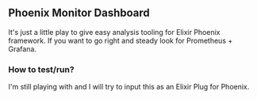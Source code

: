 ## Phoenix Monitor Dashboard

It's just a little play to give easy analysis tooling for Elixir Phoenix
framework. If you want to go right and steady look for Prometheus + Grafana.

### How to test/run?

I'm still playing with and I will try to input this as an Elixir Plug for
Phoenix.
